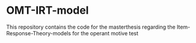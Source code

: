 # OMT-IRT-model
This repository contains the code for the masterthesis regarding the Item-Response-Theory-models for the operant motive test
